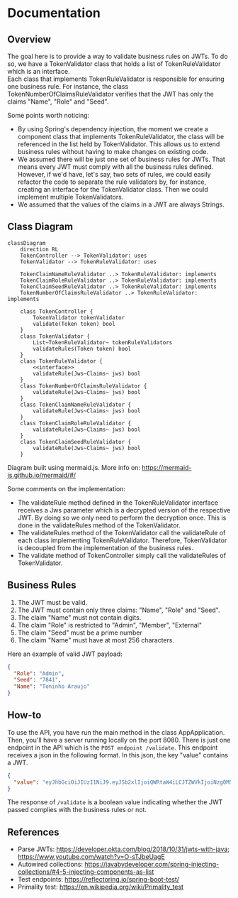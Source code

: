 # Documentation

## Overview
The goal here is to provide a way to validate business rules on JWTs. To do so, we have a TokenValidator class that holds
a list of TokenRuleValidator which is an interface.  
Each class that implements TokenRuleValidator is responsible for ensuring one business rule. For instance, the class
TokenNumberOfClaimsRuleValidator verifies that the JWT has only the claims "Name", "Role" and "Seed".

Some points worth noticing:
- By using Spring's dependency injection, the moment we create a component class that implements TokenRuleValidator,
the class will be referenced in the list held by TokenValidator. This allows us to extend business rules without having
to make changes on existing code.
- We assumed there will be just one set of business rules for JWTs. That means every JWT must comply with all the business
rules defined. However, if we'd have, let's say, two sets of rules, we could easily refactor the code to separate the rule
validators by, for instance, creating an interface for the TokenValidator class. Then we could implement multiple TokenValidators.
- We assumed that the values of the claims in a JWT are always Strings.

## Class Diagram
```mermaid
classDiagram
    direction RL
    TokenController --> TokenValidator: uses
    TokenValidator --> TokenRuleValidator: uses
    
    TokenClaimNameRuleValidator ..> TokenRuleValidator: implements
    TokenClaimRoleRuleValidator ..> TokenRuleValidator: implements
    TokenClaimSeedRuleValidator ..> TokenRuleValidator: implements
    TokenNumberOfClaimsRuleValidator ..> TokenRuleValidator: implements
    
    class TokenController {
        TokenValidator tokenValidator
        validate(Token token) bool
    }
    class TokenValidator {
        List~TokenRuleValidator~ tokenRuleValidators
        validateRules(Token token) bool
    }
    class TokenRuleValidator {
        <<interface>>
        validateRule(Jws~Claims~ jws) bool
    }
    class TokenNumberOfClaimsRuleValidator {
        validateRule(Jws~Claims~ jws) bool
    }
    class TokenClaimNameRuleValidator {
        validateRule(Jws~Claims~ jws) bool
    }
    class TokenClaimRoleRuleValidator {
        validateRule(Jws~Claims~ jws) bool
    }
    class TokenClaimSeedRuleValidator {
        validateRule(Jws~Claims~ jws) bool
    }
```
Diagram built using mermaid.js. More info on: https://mermaid-js.github.io/mermaid/#/

Some comments on the implementation:
* The validateRule method defined in the TokenRuleValidator interface receives a Jws<Claims> parameter which is
a decrypted version of the respective JWT. By doing so we only need to perform the decryption once. This is done
in the validateRules method of the TokenValidator.
* The validateRules method of the TokenValidator call the validateRule of each class implementing TokenRuleValidator.
Therefore, TokenValidator is decoupled from the implementation of the business rules.
* The validate method of TokenController simply call the validateRules of TokenValidator. 

## Business Rules
1. The JWT must be valid.
2. The JWT must contain only three claims: "Name", "Role" and "Seed".
3. The claim "Name" must not contain digits.
4. The claim "Role" is restricted to "Admin", "Member", "External"
5. The claim "Seed" must be a prime number
6. The claim "Name" must have at most 256 characters.

Here an example of valid JWT payload:
```json
{
  "Role": "Admin",
  "Seed": "7841",
  "Name": "Toninho Araujo"
}
```

## How-to
To use the API, you have run the main method in the class AppApplication. Then, you'll have a server running locally
on the port 8080. There is just one endpoint in the API which is the `POST endpoint /validate`.
This endpoint receives a json in the following format. In this json, the key "value" contains a JWT.
```json
{
  "value": "eyJhbGciOiJIUzI1NiJ9.eyJSb2xlIjoiQWRtaW4iLCJTZWVkIjoiNzg0MSIsIk5hbWUiOiJUb25pbmhvIEFyYXVqbyJ9.rixqgrzp9HRPy_vSYrWo1-WgaA1DTAFV_-HlewtJBNA"
}
```
The response of `/validate` is a boolean value indicating whether the JWT passed complies with the business rules or not.

## References
* Parse JWTs: https://developer.okta.com/blog/2018/10/31/jwts-with-java; https://www.youtube.com/watch?v=O-sTJbeUagE
* Autowired collections: https://javabydeveloper.com/spring-injecting-collections/#4-5-injecting-components-as-list
* Test endpoints: https://reflectoring.io/spring-boot-test/
* Primality test: https://en.wikipedia.org/wiki/Primality_test
